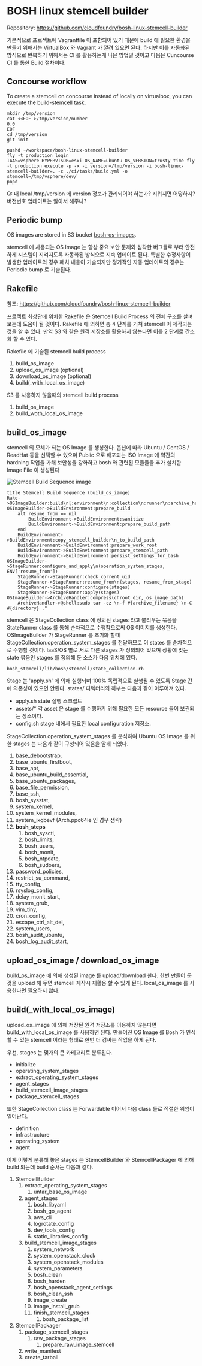 # BOSH linux stemcell builder

Repository: https://github.com/cloudfoundry/bosh-linux-stemcell-builder

기본적으로 프로젝트에 Vagrantfile 이 포함되어 있기 때문에 build 에 필요한 환경을 만들기 위해서는 VirtualBox 와 Vagrant 가 깔려 있으면 된다.
하지만 이를 자동화된 방식으로 반복하기 위해서는 CI 를 활용하는게 나은 방법일 것이고 다음은 Cuncourse CI 를 통한 Build 절차이다.

## Concourse workflow

To create a stemcell on concourse instead of locally on virtualbox, you can execute the build-stemcell task.
```
mkdir /tmp/version
cat <<EOF >/tmp/version/number
0.0
EOF
cd /tmp/version
git init

pushd ~/workspace/bosh-linux-stemcell-builder
fly -t production login
IAAS=vsphere HYPERVISOR=esxi OS_NAME=ubuntu OS_VERSION=trusty time fly -t production execute -p -x -i version=/tmp/version -i bosh-linux-stemcell-builder=. -c ./ci/tasks/build.yml -o stemcell=/tmp/vsphere/dev/
popd
```
Q: 내 local /tmp/version 에 version 정보가 관리되어야 하는가? 지워지면 어떻하지? 버전번호 업데이트는 알아서 해주나?


## Periodic bump

OS images are stored in S3 bucket [bosh-os-images](http://s3.amazonaws.com/bosh-os-images/).

stemcell 에 사용되는 OS Image 는 항상 중요 보안 문제와 심각한 버그들로 부터 안전하게 시스템이 지켜지도록 자동화된 방식으로 지속 업데이트 된다.
특별한 수정사항이 발생한 업데이트의 경우 패치 내용이 기술되지만 정기적인 자동 업데이트의 경우는 Periodic bump 로 기술된다.

## Rakefile

참조: https://github.com/cloudfoundry/bosh-linux-stemcell-builder

프로젝트 최상단에 위치한 Rakefile 은 Stemcell Build Process 의 전체 구조를 살펴보는데 도움이 될 것이다.
Rakefile 에 의하면 총 4 단계를 거쳐 stemcell 이 제작되는 것을 알 수 있다. 만약 S3 와 같은 원격 저장소를
활용하지 않는다면 이를 2 단계로 간소화 할 수 있다.

Rakefile 에 기술된 stemcell build process
1. build_os_image
1. upload_os_image (optional)
1. download_os_image (optional)
1. build(_with_local_os_image) 

S3 를 사용하지 않을때의 stemcell build process
1. build_os_image
1. build_woth_local_os_image

build_os_image
--------------------------------------------------------------------------------
stemcell 의 모체가 되는 OS Image 를 생성한다. 옵션에 따라 Ubuntu / CentOS / ReadHat 등을
선택할 수 있으며 Public 으로 배포되는 ISO Image 에 약간의 hardning 작업을 가해 보안성을 강화하고
bosh 와 관련된 모듈들을 추가 설치한 Image File 이 생성된다

![Stemcell Build Sequence image](bosh-stemcell-builder/stemcell-build-sequence-build-os-iamge.png "")
```
title Stemcell Build Sequence (build_os_iamge)
Rake->OSImageBuilder:build\n[:environment\n:collection\n:runner\n:archive_handler]
OSImageBuilder->BuildEnvironment:prepare_build
    alt resume_from == nil
        BuildEnvironment->BuildEnvironment:sanitize
        BuildEnvironment->BuildEnvironment:prepare_build_path
    end
    BuildEnvironment->BuildEnvironment:copy_stemcell_builder\n_to_build_path
    BuildEnvironment->BuildEnvironment:prepare_work_root
    BuildEnvironment->BuildEnvironment:prepare_stemcell_path
    BuildEnvironment->BuildEnvironment:persist_settings_for_bash
OSImageBuilder->StageRunner:configure_and_apply\n(operation_system_stages, ENV['resume_from'])
    StageRunner->StageRunner:check_corrent_uid
    StageRunner->StageRunner:resume_from\n(stages, resume_from_stage)
    StageRunner->StageRunner:configure(stages)
    StageRunner->StageRunner:apply(stages)
OSImageBuilder->ArchiveHandler:compress(chroot_dir, os_image_path)
    ArchiveHandler->@shell:sudo tar -cz \n-f #{archive_filename} \n-C #{directory} ."
```

stemcell 은 StageCollection class 에 정의된 stages 라고 불리우는 묶음을 StateRunner class 를 통해 순차적으로 수행함으로써 OS 이미지를 생성한다. OSImageBuilder 가 StageRunner 를 초기화 할때 StageCollection.operation_system_stages 를 전달하므로 이 states 를 순차적으로 수행할 것이다. IaaS/OS 별로 서로 다른 stages 가 정의되어 있으며 상황에 맞는 state 묶음인 stages 를 정의해 둔 소스가 다음 위치에 있다.

```
bosh_stemcell/lib/bosh/stemcell/state_collection.rb
```

Stage 는 'apply.sh' 에 의해 실행되며 100% 독립적으로 실행될 수 있도록 Stage 간에 의존성이 있으면 안된다. states/ 디렉터리의 하부는 다음과 같이 이루어져 있다.

* apply.sh   state 실행 스크립트
* assets/*   각 asset 은 stage 를 수행하기 위해 필요한 모든 resource 들이 보괸되는 장소이다.
* config.sh  stage 내에서 필요한 local configuration 저장소.

StageCollection.operation_system_stages 를 분석하여 Ubuntu OS Image 를 위한 stages 는 다음과 같이 구성되어 있음을 알게 되었다.

1. base_debootstrap,
1. base_ubuntu_firstboot,
1. base_apt,
1. base_ubuntu_build_essential,
1. base_ubuntu_packages,
1. base_file_permission,
1. base_ssh,
1. bosh_sysstat,
1. system_kernel,
1. system_kernel_modules,
1. system_ixgbevf (Arch.ppc64le 인 경우 생략)
1. **bosh_steps**
    1. bosh_sysctl,
    1. bosh_limits,
    1. bosh_users,
    1. bosh_monit,
    1. bosh_ntpdate,
    1. bosh_sudoers,
1. password_policies,
1. restrict_su_command,
1. tty_config,
1. rsyslog_config,
1. delay_monit_start,
1. system_grub,
1. vim_tiny,
1. cron_config,
1. escape_ctrl_alt_del,
1. system_users,
1. bosh_audit_ubuntu,
1. bosh_log_audit_start,

upload_os_image / download_os_image
--------------------------------------------------------------------------------
build_os_image 에 의해 생성된 image 를 upload/download 한다. 한번 만들어 둔 것을 upload 해
두면 stemcell 제작시 재활용 할 수 있게 된다. local_os_image 를 사용한다면 필요하지 않다.

build(_with_local_os_image)
--------------------------------------------------------------------------------
upload_os_image 에 의해 저장된 원격 저장소를 이용하지 않는다면 build_with_local_os_image 를
사용하면 된다. 만들어진 OS Image 를 Bosh 가 인식할 수 있는 stemcell 이라는 형태로 한번 더 감싸는
작업을 하게 된다.

우선, stages 는 몇개의 큰 카테고리로 분류된다.

* initialize
* operating_system_stages
* extract_operating_system_stages
* agent_stages
* build_stemcell_image_stages
* package_stemcell_stages

또한 StageCollection class 는 Forwardable 이어서 다음 class 들로 적절한 위임이 일어난다.

* definition
* infrastructure
* operating_system
* agent

이제 이렇게 분류해 놓은 stages 는 StemcellBuilder 와 StemcellPackager 에 의해 build 되는데 build 순서는 다음과 같다.

1. StemcellBuilder
    1. extract_operating_system_stages
        1. untar_base_os_image
    1. agent_stages
        1. bosh_libyaml
        1. bosh_go_agent
        1. aws_cli
        1. logrotate_config
        1. dev_tools_config
        1. static_libraries_config
    1. build_stemcell_image_stages
        1. system_network
        1. system_openstack_clock
        1. system_openstack_modules
        1. system_parameters
        1. bosh_clean
        1. bosh_harden
        1. bosh_openstack_agent_settings
        1. bosh_clean_ssh
        1. image_create
        1. image_install_grub
        1. finish_stemcell_stages
            1. bosh_package_list
1. StemcellPackager
    1. package_stemcell_stages
        1. raw_package_stages
            1. prepare_raw_image_stemcell
    1. write_manifest
    1. create_tarball
